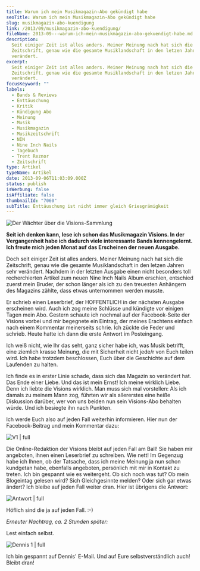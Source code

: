 ```yaml
---
title: Warum ich mein Musikmagazin-Abo gekündigt habe
seoTitle: Warum ich mein Musikmagazin-Abo gekündigt habe
slug: musikmagazin-abo-kuendigung
link: /2013/09/musikmagazin-abo-kuendigung/
fileName: 2013-09---warum-ich-mein-musikmagazin-abo-gekuendigt-habe.md
description:
  Seit einiger Zeit ist alles anders. Meiner Meinung nach hat sich die
  Zeitschrift, genau wie die gesamte Musiklandschaft in den letzen Jahren sehr
  verändert.
excerpt:
  Seit einiger Zeit ist alles anders. Meiner Meinung nach hat sich die
  Zeitschrift, genau wie die gesamte Musiklandschaft in den letzen Jahren sehr
  verändert.
focusKeyword: ""
labels:
  - Bands & Reviews
  - Enttäuschung
  - Kritik
  - Kündigung Abo
  - Meinung
  - Musik
  - Musikmagazin
  - Musikzeitschrift
  - NIN
  - Nine Inch Nails
  - Tagebuch
  - Trent Reznor
  - Zeitschrift
type: Artikel
typeName: Artikel
date: 2013-09-06T11:03:09.000Z
status: publish
isWerbung: false
isAffiliate: false
thumbnailId: "7060"
subTitle: Enttäuschung ist nicht immer gleich Griesgrämigkeit
---
```


![Der Wächter über die Visions-Sammlung](http://cardamonchai.files.wordpress.com/2013/09/9464603612_ca7c464246_o.jpg?w=300 "Der Wächter über die Visions-Sammlung")

<strong>Seit ich denken kann, lese ich schon das Musikmagazin Visions. In der
Vergangenheit habe ich dadurch viele interessante Bands kennengelernt. Ich
freute mich jeden Monat auf das Erscheinen der neuen Ausgabe.</strong>

Doch seit einiger Zeit ist alles anders. Meiner Meinung nach hat sich die
Zeitschrift, genau wie die gesamte Musiklandschaft in den letzen Jahren sehr
verändert. Nachdem in der letzten Ausgabe einen nicht besonders toll
recherchierten Artikel zum neuen Nine Inch Nails Album erschien, entschied
zuerst mein Bruder, der schon länger als ich zu den treuesten Anhängern des
Magazins zählte, dass etwas unternommen werden musste.

Er schrieb einen Leserbrief, der HOFFENTLICH in der nächsten Ausgabe erscheinen
wird. Auch ich zog meine Schlüsse und kündigte vor einigen Tagen mein Abo.
Gestern schaute ich nochmal auf der Facebook-Seite der Visions vorbei und mir
begegnete ein Eintrag, der meines Erachtens einfach nach einem Kommentar
meinerseits schrie. Ich zückte die Feder und schrieb. Heute hatte ich dann die
erste Antwort im Posteingang.

Ich weiß nicht, wie Ihr das seht, ganz sicher habe ich, was Musik betrifft, eine
ziemlich krasse Meinung, die mit Sicherheit nicht jede/r von Euch teilen wird.
Ich habe trotzdem beschlossen, Euch über die Geschichte auf dem Laufenden zu
halten.

Ich finde es in erster Linie schade, dass sich das Magazin so verändert hat. Das
Ende einer Liebe. Und das ist mein Ernst! Ich meine wirklich Liebe. Denn ich
liebte die Visions wirklich. Man muss sich mal vorstellen: Als ich damals zu
meinem Mann zog, führten wir als allererstes eine heiße Diskussion darüber, wer
von uns beiden nun sein Visions-Abo behalten würde. Und ich besiegte ihn nach
Punkten.

Ich werde Euch also auf jeden Fall weiterhin informieren. Hier nun der
Facebook-Beitrag und mein Kommentar dazu:

![V1 | full](http://cardamonchai.files.wordpress.com/2013/09/v1.jpg)

Die Online-Redaktion der Visions bleibt auf jeden Fall am Ball! Sie haben mir
angeboten, ihnen einen Leserbrief zu schreiben. Wie nett! Im Gegenzug habe ich
Ihnen, ob der Tatsache, dass ich meine Meinung ja nun schon kundgetan habe,
ebenfalls angeboten, persönlich mit mir in Kontakt zu treten. Ich bin gespannt
wie es weitergeht. Ob sich noch was tut? Ob mein Blogeintag gelesen wird? Sich
Gleichgesinnte melden? Oder sich gar etwas ändert? Ich bleibe auf jeden Fall
weiter dran. Hier ist übrigens die Antwort:

![Antwort | full](http://cardamonchai.files.wordpress.com/2013/09/antwort.png)

Höflich sind die ja auf jeden Fall. :-)

<em>Erneuter Nachtrag, ca. 2 Stunden später:</em>

Lest einfach selbst.

![Dennis 1 | full](http://cardamonchai.files.wordpress.com/2013/09/dennis-1.png)

Ich bin gespannt auf Dennis' E-Mail. Und auf Eure selbstverständlich auch!
Bleibt dran!
